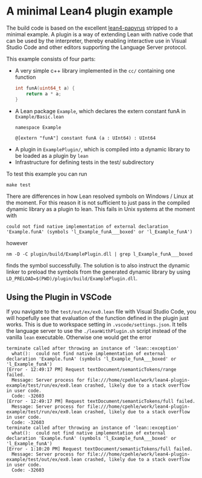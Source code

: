 # A minimal Lean4 plugin example

The build code is based on the excellent [lean4-papyrus](https://github.com/tydeu/lean4-papyrus/tree/master) stripped to a minimal example. A plugin is a way of extending Lean with native code that can be used by the
interpreter, thereby enabling interactive use in Visual Studio Code and other editors supporting the Language Server protocol. 

This example consists of four parts: 
- A very simple c++ library implemented in the ```cc/``` containing one
    function 
    ```c++ 
    int funA(uint64_t a) {
        return a * a;
    }
    ```
- A Lean package ```Example```, which declares the extern constant funA in ```Example/Basic.lean```
    ```lean
    namespace Example

    @[extern "funA"] constant funA (a : UInt64) : UInt64
    ```
- A plugin in ```ExamplePlugin/```, which is compiled into a dynamic library to be loaded as a plugin by ```lean```
- Infrastructure for defining tests in the test/ subdirectory


To test this example you can run
```
make test
```
There are differences in how Lean resolved symbols on Windows / Linux at the moment. For this reason it
is not sufficient to just pass in the compiled dynamic library as a plugin to lean. This fails in Unix systems at the moment with 
```
could not find native implementation of external declaration 'Example.funA' (symbols 'l_Example_funA___boxed' or 'l_Example_funA')
```
however 
```
nm -D -C plugin/build/ExamplePlugin.dll | grep l_Example_funA___boxed
```
finds the symbol successfully. The solution is to also instruct the dynamic linker to preload the
symbols from the generated dynamic library by using ```LD_PRELOAD=$(PWD)/plugin/build/ExamplePlugin.dll```.


## Using the Plugin in VSCode

If you navigate to the ```test/out/ex/ex0.lean``` file with Visual Studio Code, you will hopefully see that evaluation
of the function defined in the plugin just works. This is due to workspace setting in ```.vscode/settings.json```. It tells the language server to use the ```./leanWithPlugin.sh``` script instead of the vanilla
```lean``` executable. Otherwise one would get the error

```
terminate called after throwing an instance of 'lean::exception'
  what():  could not find native implementation of external declaration 'Example.funA' (symbols 'l_Example_funA___boxed' or 'l_Example_funA')
[Error - 12:49:17 PM] Request textDocument/semanticTokens/range failed.
  Message: Server process for file:///home/cpehle/work/lean4-plugin-example/test/run/ex/ex0.lean crashed, likely due to a stack overflow in user code.
  Code: -32603 
[Error - 12:49:17 PM] Request textDocument/semanticTokens/full failed.
  Message: Server process for file:///home/cpehle/work/lean4-plugin-example/test/run/ex/ex0.lean crashed, likely due to a stack overflow in user code.
  Code: -32603 
terminate called after throwing an instance of 'lean::exception'
  what():  could not find native implementation of external declaration 'Example.funA' (symbols 'l_Example_funA___boxed' or 'l_Example_funA')
[Error - 1:10:20 PM] Request textDocument/semanticTokens/full failed.
  Message: Server process for file:///home/cpehle/work/lean4-plugin-example/test/out/ex/ex0.lean crashed, likely due to a stack overflow in user code.
  Code: -32603 
```
